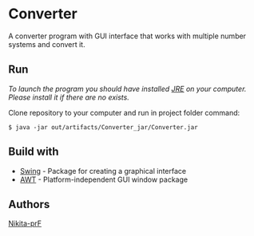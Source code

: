 # Converter
A converter program with GUI interface that works with multiple number systems and convert it.

## Run

*To launch the program you should have installed [JRE](https://java.com/ru/download/) on your computer. Please install it if there are no exists.*

Clone repository to your computer and run in project folder command:
```
$ java -jar out/artifacts/Converter_jar/Converter.jar
```
## Build with
* [Swing](https://docs.oracle.com/javase/10/docs/api/javax/swing/package-summary.html) - Package for creating a graphical interface
* [AWT](https://docs.oracle.com/javase/7/docs/api/index.html) - Platform-independent GUI window package

## Authors
[Nikita-prF](https://github.com/Nikita-prF)

